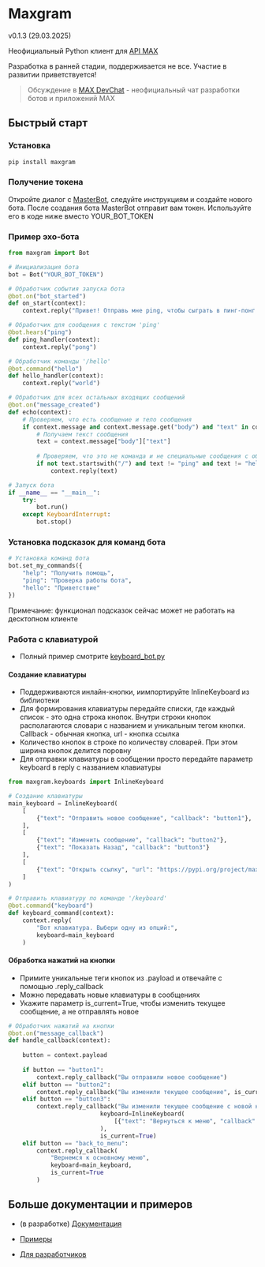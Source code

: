 # Maxgram
v0.1.3 (29.03.2025)

Неофициальный Python клиент для [API MAX](https://dev.max.ru/)

Разработка в ранней стадии, поддерживается не все. Участие в развитии приветствуется!

> Обсуждение в [MAX DevChat](https://max.ru/join/xzUCRiPjt_G7EaLtKLe7PgT69GPRP51BHHEv7n5W7J0) - неофициальный чат разработки ботов и приложений MAX

## Быстрый старт

### Установка
```sh
pip install maxgram
```

### Получение токена
Откройте диалог с [MasterBot](https://max.ru/masterbot), следуйте инструкциям и создайте нового бота. После создания бота MasterBot отправит вам токен. Используйте его в коде ниже вместо YOUR_BOT_TOKEN

### Пример эхо-бота
```python
from maxgram import Bot

# Инициализация бота
bot = Bot("YOUR_BOT_TOKEN")

# Обработчик события запуска бота
@bot.on("bot_started")
def on_start(context):
    context.reply("Привет! Отправь мне ping, чтобы сыграть в пинг-понг или скажи /hello")

# Обработчик для сообщения с текстом 'ping'
@bot.hears("ping")
def ping_handler(context):
    context.reply("pong")

# Обработчик команды '/hello'
@bot.command("hello")
def hello_handler(context):
    context.reply("world")

# Обработчик для всех остальных входящих сообщений
@bot.on("message_created")
def echo(context):
    # Проверяем, что есть сообщение и тело сообщения
    if context.message and context.message.get("body") and "text" in context.message["body"]:
        # Получаем текст сообщения
        text = context.message["body"]["text"]
        
        # Проверяем, что это не команда и не специальные сообщения с обработчиками
        if not text.startswith("/") and text != "ping" and text != "hello":
            context.reply(text)

# Запуск бота
if __name__ == "__main__":
    try:
        bot.run()
    except KeyboardInterrupt:
        bot.stop()
```

### Установка подсказок для команд бота

```python
# Установка команд бота
bot.set_my_commands({
    "help": "Получить помощь",
    "ping": "Проверка работы бота",
    "hello": "Приветствие"
})
```

Примечание: функционал подсказок сейчас может не работать на десктопном клиенте

### Работа с клавиатурой

* Полный пример смотрите [keyboard_bot.py](https://github.com/kayumovru/maxgram/tree/master/keyboard_bot.py)

#### Создание клавиатуры

* Поддерживаются инлайн-кнопки, иимпортируйте InlineKeyboard из библиотеки
* Для формирования клавиатуры передайте списки, где каждый список - это одна строка кнопок. Внутри строки кнопок располагаются словари с названием и уникальным тегом кнопки. Callback - обычная кнопка, url - кнопка ссылка
* Количество кнопок в строке по количеству словарей. При этом ширина кнопок делится поровну
* Для отправки клавиатуры в сообщении просто передайте параметр keyboard в reply c названием клавиатуры

```python
from maxgram.keyboards import InlineKeyboard

# Создание клавиатуры
main_keyboard = InlineKeyboard(
    [
        {"text": "Отправить новое сообщение", "callback": "button1"},
    ],
    [ 
        {"text": "Изменить сообщение", "callback": "button2"},
        {"text": "Показать Назад", "callback": "button3"}
    ],
    [
        {"text": "Открыть ссылку", "url": "https://pypi.org/project/maxgram/"}
    ]
)

# Отправить клавиатуру по команде '/keyboard'
@bot.command("keyboard")
def keyboard_command(context):
    context.reply(
        "Вот клавиатура. Выбери одну из опций:",
        keyboard=main_keyboard
    )

```

#### Обработка нажатий на кнопки

* Примите уникальные теги кнопок из .payload и отвечайте с помощью .reply_callback
* Можно передавать новые клавиатуры в сообщениях
* Укажите параметр is_current=True, чтобы изменить текущее сообщение, а не отправлять новое

```python
# Обработчик нажатий на кнопки
@bot.on("message_callback")
def handle_callback(context):
    
    button = context.payload
    
    if button == "button1":
        context.reply_callback("Вы отправили новое сообщение")
    elif button == "button2":
        context.reply_callback("Вы изменили текущее сообщение", is_current=True)
    elif button == "button3":
        context.reply_callback("Вы изменили текущее сообщение с новой клавиатурой", 
                          keyboard=InlineKeyboard(
                              [{"text": "Вернуться к меню", "callback": "back_to_menu"}]
                          ),
                          is_current=True)
    elif button == "back_to_menu":
        context.reply_callback(
            "Вернемся к основному меню", 
            keyboard=main_keyboard,
            is_current=True
        )
```

## Больше документации и примеров

* (в разработке) [Документация](https://github.com/kayumovru/maxgram/tree/master/docs)

* [Примеры](https://github.com/kayumovru/maxgram/tree/master/examples)

* [Для разработчиков](https://github.com/kayumovru/maxgram/tree/master/docs_dev)